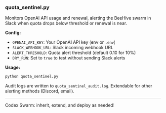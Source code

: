 ### quota_sentinel.py

Monitors OpenAI API usage and renewal, alerting the BeeHive swarm in Slack when quota drops below threshold or renewal is near.

**Config:**  
- `OPENAI_API_KEY`: Your OpenAI API key (env or `.env`)
- `SLACK_WEBHOOK_URL`: Slack incoming webhook URL  
- `ALERT_THRESHOLD`: Quota alert threshold (default 0.10 for 10%)  
- `DRY_RUN`: Set to `true` to test without sending Slack alerts

**Usage:**  
```bash
python quota_sentinel.py
```
Audit logs are written to `quota_sentinel_audit.log`. Extendable for other alerting methods (Discord, email).

---

Codex Swarm: inherit, extend, and deploy as needed!
